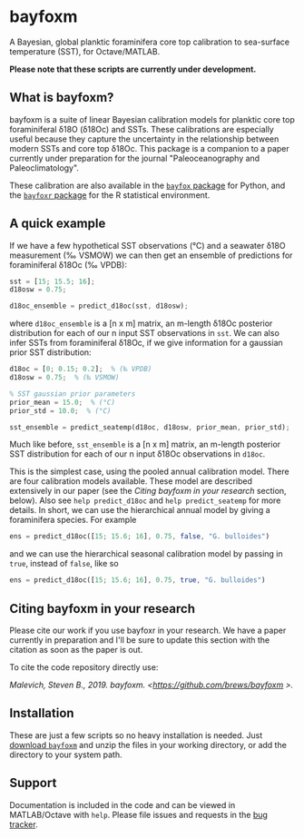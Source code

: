 # bayfoxm

A Bayesian, global planktic foraminifera core top calibration to sea-surface temperature (SST), for Octave/MATLAB.

**Please note that these scripts are currently under development.**


## What is bayfoxm?

bayfoxm is a suite of linear Bayesian calibration models for planktic core top foraminiferal δ18O (δ18Oc) and SSTs. These calibrations are especially useful because they capture the uncertainty in the relationship between modern SSTs and core top δ18Oc. This package is a companion to a paper currently under preparation for the journal "Paleoceanography and Paleoclimatology".

These calibration are also available in the [`bayfox` package](https://github.com/brews/bayfox) for Python, and the [`bayfoxr` package]() for the R statistical environment.

## A quick example

If we have a few hypothetical SST observations (°C) and a seawater δ18O measurement (‰ VSMOW) we can then get an ensemble of predictions for foraminiferal δ18Oc (‰ VPDB):

```octave
sst = [15; 15.5; 16];
d18osw = 0.75;

d18oc_ensemble = predict_d18oc(sst, d18osw);
```

where `d18oc_ensemble` is a [n x m] matrix, an m-length δ18Oc posterior distribution 
for each of our n input SST observations in `sst`. We can also infer SSTs from foraminiferal δ18Oc, if we give information for a gaussian prior SST distribution:

```octave
d18oc = [0; 0.15; 0.2];  % (‰ VPDB)
d18osw = 0.75;  % (‰ VSMOW)

% SST gaussian prior parameters
prior_mean = 15.0;  % (°C)
prior_std = 10.0;  % (°C)

sst_ensemble = predict_seatemp(d18oc, d18osw, prior_mean, prior_std);
```

Much like before, `sst_ensemble` is a [n x m] matrix, an m-length posterior SST distribution for each of our n input δ18Oc observations in `d18oc`.

This is the simplest case, using the pooled annual calibration model. There are four calibration models available. These model are described extensively in our paper (see the *Citing bayfoxm in your research* section, below). Also see `help predict_d18oc` and `help predict_seatemp` for more details. In short, we can use the hierarchical annual model by giving a foraminifera species. For example

```octave
ens = predict_d18oc([15; 15.6; 16], 0.75, false, "G. bulloides")
```

and we can use the hierarchical seasonal calibration model by passing in `true`, instead of `false`, like so

```octave
ens = predict_d18oc([15; 15.6; 16], 0.75, true, "G. bulloides")
```

## Citing bayfoxm in your research

Please cite our work if you use bayfoxr in your research. We have a paper currently in preparation and I'll be sure to update this section with the citation as soon as the paper is out.

To cite the code repository directly use:

*Malevich, Steven B., 2019. bayfoxm. \<https://github.com/brews/bayfoxm \>.*

## Installation

These are just a few scripts so no heavy installation is needed. Just [download `bayfoxm`](https://github.com/brews/bayfox/archive/master.zip) and unzip the files in your working directory, or add the directory to your system path.

## Support

Documentation is included in the code and can be viewed in MATLAB/Octave with `help`. Please file issues and requests in the [bug tracker](https://github.com/brews/bayfoxm/issues).
